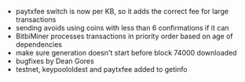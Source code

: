 * paytxfee switch is now per KB, so it adds the correct fee for large transactions
* sending avoids using coins with less than 6 confirmations if it can
* BitbiMiner processes transactions in priority order based on age of dependencies
* make sure generation doesn't start before block 74000 downloaded
* bugfixes by Dean Gores
* testnet, keypoololdest and paytxfee added to getinfo
